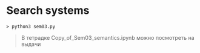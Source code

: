 # Search systems
```
> python3 sem03.py
```

> В тетрадке Copy_of_Sem03_semantics.ipynb можно посмотреть на выдачи
